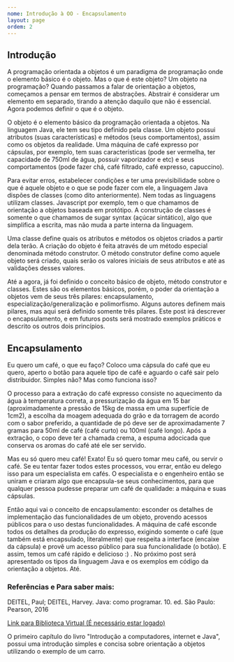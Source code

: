```yaml
---
nome: Introdução à OO - Encapsulamento
layout: page
ordem: 2
---
```


## Introdução 

A programação orientada a objetos é um paradigma de programação onde o elemento básico é o objeto. Mas o que é este objeto? Um objeto na programação? Quando passamos a falar de orientação a objetos, começamos a pensar em termos de abstrações. Abstrair é considerar um elemento em separado, tirando a atenção daquilo que não é essencial. Agora podemos definir o que é o objeto.

O objeto é o elemento básico da programação orientada a objetos. Na linguagem Java, ele tem seu tipo definido pela classe. Um objeto possui atributos (suas características) e métodos (seus comportamentos), assim como os objetos da realidade. Uma máquina de café expresso por cápsulas, por exemplo, tem suas características (pode ser vermelha, ter capacidade de 750ml de água, possuir vaporizador e etc) e seus comportamentos (pode fazer chá, café filtrado, café expresso, capuccino). 

Para evitar erros, estabelecer condições e ter uma previsibilidade sobre o que é aquele objeto e o que se pode fazer com ele, a linguagem Java dispões de classes (como dito anteriormente). Nem todas as linguagens utilizam classes. Javascript por exemplo, tem o que chamamos de orientação a objetos baseada em protótipo. A construção de classes é somente o que chamamos de sugar syntax (açúcar sintático), algo que simplifica a escrita, mas não muda a parte interna da linguagem.

Uma classe define quais os atributos e métodos os objetos criados a partir dela terão. A criação do objeto é feita através de um método especial denominada método construtor. O método construtor define como aquele objeto será criado, quais serão os valores iniciais de seus atributos e até as validações desses valores.

Até a agora, já foi definido o conceito básico de objeto, método construtor e classes. Estes são os elementos básicos, porém, o poder da orientação a objetos vem de seus três pilares: encapsulamento, especialização/generalização e polimorfismo. Alguns autores definem mais pilares, mas aqui será definido somente três pilares.
Este post irá descrever o encapsulamento, e em futuros posts será mostrado exemplos práticos e descrito os outros dois princípios.  

## Encapsulamento

Eu quero um café, o que eu faço? Coloco uma cápsula do café que eu quero, aperto o botão para aquele tipo de café e aguardo o café sair pelo distribuidor. Simples não? Mas como funciona isso?

O processo para a extração do café expresso consiste no aquecimento da água à temperatura correta, a pressurização da água em 15 bar (aproximadamente a pressão de 15kg de massa em uma superfície de 1cm2), a escolha da moagem adequada do grão e da torragem de acordo com o sabor preferido, a quantidade de pó deve ser de aproximadamente 7 gramas para 50ml de café (café curto) ou 100ml (café longo). Após a extração, o copo deve ter a chamada crema, a espuma adocicada que conserva os aromas do café até ele ser servido.

Mas eu só quero meu café! Exato! Eu só quero tomar meu café, ou servir o café. Se eu tentar fazer todos estes processos, vou errar, então eu delego isso para um especialista em cafés. O especialista e o engenheiro então se uniram e criaram algo que encapsula-se seus conhecimentos, para que qualquer pessoa pudesse preparar um café de qualidade: a máquina e suas cápsulas.

Então aqui vai o conceito de encapsulamento: esconder os detalhes de implementação das funcionalidades de um objeto, provendo acessos públicos para o uso destas funcionalidades. A máquina de café esconde todos os detalhes da produção do expresso, exigindo somente o café  (que também está encapsulado, literalmente) que respeita a interface (encaixe da cápsula) e provê um acesso público para sua funcionalidade (o botão). E assim, temos um café rápido e delicioso :) .
No próximo post será apresentado os tipos da linguagem Java e os exemplos em código da orientação a objetos. Até.

### Referências e Para saber mais:
DEITEL, Paul; DEITEL, Harvey. Java: como programar. 10. ed. São Paulo: Pearson, 2016

<a target="_blank" href="https://plataforma.bvirtual.com.br/Acervo/Publicacao/39590">Link para Biblioteca Virtual (É necessário estar logado)</a>

O primeiro capítulo do livro "Introdução a computadores, internet e Java", possui uma introdução simples e concisa sobre orientação a objetos utilizando o exemplo de um carro.
